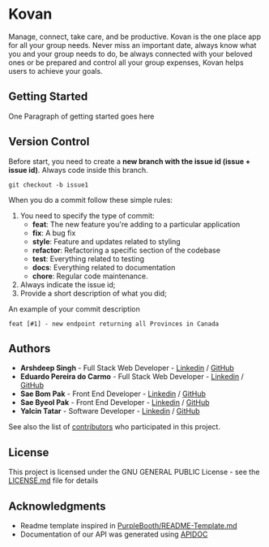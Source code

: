 # Kovan

Manage, connect, take care, and be productive. Kovan is the one place app for all your group needs. Never miss an important date, always know what you and your group needs to do, be always connected with your beloved ones or be prepared and control all your group expenses, Kovan helps users to achieve your goals.

## Getting Started

One Paragraph of getting started goes here

## Version Control

Before start, you need to create a **new branch with the issue id (issue + issue id)**. Always code inside this branch.

```
git checkout -b issue1
```

When you do a commit follow these simple rules:

1. You need to specify the type of commit:
   - **feat**: The new feature you're adding to a particular application
   - **fix**: A bug fix
   - **style**: Feature and updates related to styling
   - **refactor**: Refactoring a specific section of the codebase
   - **test**: Everything related to testing
   - **docs**: Everything related to documentation
   - **chore**: Regular code maintenance.
2. Always indicate the issue id;
3. Provide a short description of what you did;

An example of your commit description

```
feat [#1] - new endpoint returning all Provinces in Canada
```

## Authors

- **Arshdeep Singh** - Full Stack Web Developer - [Linkedin](https://www.linkedin.com/in/arsh-uppal/) / [GitHub](https://github.com/Singh-Arshdeep)
- **Eduardo Pereira do Carmo** - Full Stack Web Developer - [Linkedin](https://www.linkedin.com/in/eduardopereiradocarmo/) / [GitHub](https://github.com/eduardopcarmo)
- **Sae Bom Pak** - Front End Developer - [Linkedin](https://www.linkedin.com/in/saebompak/) / [GitHub](https://github.com/saebomp)
- **Sae Byeol Pak** - Front End Developer - [Linkedin](https://www.linkedin.com/in/saebyeolpak/) / [GitHub](https://github.com/saebyeolp)
- **Yalcin Tatar** - Software Developer - [Linkedin](https://www.linkedin.com/in/yalcin-tatar/) / [GitHub](https://github.com/yalcinos)

See also the list of [contributors](https://github.com/bivt-cap/bivt-backend/contributors) who participated in this project.

## License

This project is licensed under the GNU GENERAL PUBLIC License - see the [LICENSE.md](LICENSE.md) file for details

## Acknowledgments

- Readme template inspired in [PurpleBooth/README-Template.md](https://gist.github.com/PurpleBooth/109311bb0361f32d87a2)
- Documentation of our API was generated using [APIDOC](https://apidocjs.com/)
